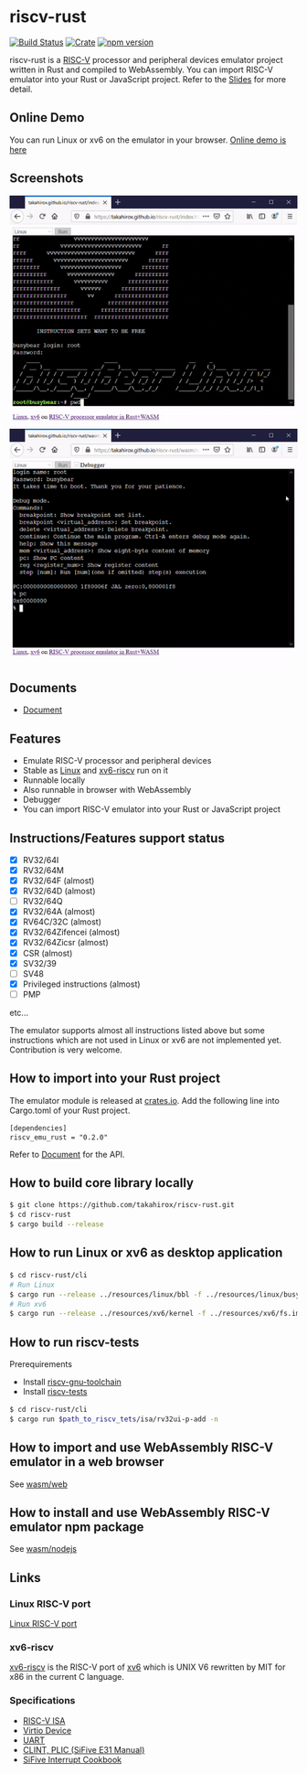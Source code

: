 # riscv-rust

[![Build Status](https://travis-ci.org/takahirox/riscv-rust.svg?branch=master)](https://travis-ci.org/takahirox/riscv-rust)
[![Crate](https://img.shields.io/crates/v/riscv_emu_rust.svg)](https://crates.io/crates/riscv_emu_rust)
[![npm version](https://badge.fury.io/js/riscv_emu_rust_wasm.svg)](https://badge.fury.io/js/riscv_emu_rust_wasm)

riscv-rust is a [RISC-V](https://riscv.org/) processor and peripheral devices emulator project written in Rust and compiled to WebAssembly. You can import RISC-V emulator into your Rust or JavaScript project. Refer to the [Slides](https://docs.google.com/presentation/d/1qeR6KMSaJTR0ZSa2kLxgcBuc_zBo3l-kYbOpq1Wqmi0/edit?usp=sharing) for more detail.

## Online Demo

You can run Linux or xv6 on the emulator in your browser. [Online demo is here](https://takahirox.github.io/riscv-rust/wasm/web/index.html)

## Screenshots

![animation](./screenshots/animation.gif)
![debugger](./screenshots/debugger.gif)

## Documents

* [Document](https://docs.rs/riscv_emu_rust/0.2.0/riscv_emu_rust/)

## Features

- Emulate RISC-V processor and peripheral devices
- Stable as [Linux](https://risc-v-getting-started-guide.readthedocs.io/en/latest/linux-qemu.html) and [xv6-riscv](https://github.com/mit-pdos/xv6-riscv) run on it
- Runnable locally
- Also runnable in browser with WebAssembly
- Debugger
- You can import RISC-V emulator into your Rust or JavaScript project

## Instructions/Features support status

- [x] RV32/64I
- [x] RV32/64M
- [x] RV32/64F (almost)
- [x] RV32/64D (almost)
- [ ] RV32/64Q
- [x] RV32/64A (almost)
- [x] RV64C/32C (almost)
- [x] RV32/64Zifencei (almost)
- [x] RV32/64Zicsr (almost)
- [x] CSR (almost)
- [x] SV32/39
- [ ] SV48
- [x] Privileged instructions (almost)
- [ ] PMP

etc...

The emulator supports almost all instructions listed above but some instructions which are not used in Linux or xv6 are not implemented yet. Contribution is very welcome.

## How to import into your Rust project

The emulator module is released at [crates.io](https://crates.io/crates/riscv_emu_rust
). Add the following line into Cargo.toml of your Rust project.

```
[dependencies]
riscv_emu_rust = "0.2.0"
```

Refer to [Document](https://docs.rs/riscv_emu_rust/0.2.0/riscv_emu_rust/struct.Emulator.html) for the API.

## How to build core library locally

```sh
$ git clone https://github.com/takahirox/riscv-rust.git
$ cd riscv-rust
$ cargo build --release
```

## How to run Linux or xv6 as desktop application

```sh
$ cd riscv-rust/cli
# Run Linux
$ cargo run --release ../resources/linux/bbl -f ../resources/linux/busybear.bin
# Run xv6
$ cargo run --release ../resources/xv6/kernel -f ../resources/xv6/fs.img
```

## How to run riscv-tests

Prerequirements
- Install [riscv-gnu-toolchain](https://github.com/riscv/riscv-gnu-toolchain)
- Install [riscv-tests](https://github.com/riscv/riscv-tests)

```sh
$ cd riscv-rust/cli
$ cargo run $path_to_riscv_tets/isa/rv32ui-p-add -n
```

## How to import and use WebAssembly RISC-V emulator in a web browser

See [wasm/web](https://github.com/takahirox/riscv-rust/tree/master/wasm/web)

## How to install and use WebAssembly RISC-V emulator npm package

See [wasm/nodejs](https://github.com/takahirox/riscv-rust/tree/master/wasm/nodejs)

## Links

### Linux RISC-V port

[Linux RISC-V port](https://risc-v-getting-started-guide.readthedocs.io/en/latest/linux-qemu.html)

### xv6-riscv

[xv6-riscv](https://github.com/mit-pdos/xv6-riscv) is the RISC-V port of [xv6](https://pdos.csail.mit.edu/6.828/2019/xv6.html) which is UNIX V6 rewritten by MIT for x86 in the current C language.

### Specifications

- [RISC-V ISA](https://riscv.org/specifications/)
- [Virtio Device](https://docs.oasis-open.org/virtio/virtio/v1.1/csprd01/virtio-v1.1-csprd01.html)
- [UART](http://www.ti.com/lit/ug/sprugp1/sprugp1.pdf)
- [CLINT, PLIC (SiFive E31 Manual)](https://sifive.cdn.prismic.io/sifive%2Fc89f6e5a-cf9e-44c3-a3db-04420702dcc1_sifive+e31+manual+v19.08.pdf)
- [SiFive Interrupt Cookbook](https://sifive.cdn.prismic.io/sifive/0d163928-2128-42be-a75a-464df65e04e0_sifive-interrupt-cookbook.pdf)
